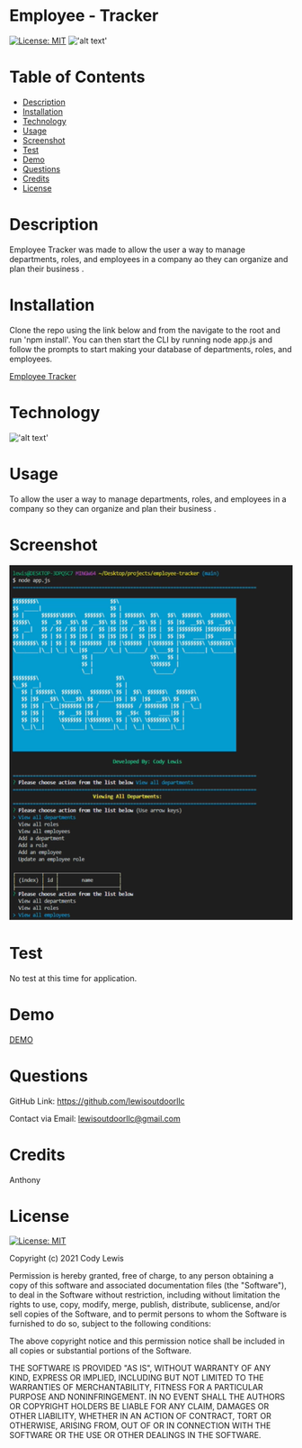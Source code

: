 # Employee - Tracker


  [![License: MIT](https://img.shields.io/badge/License-MIT-yellow.svg)](https://opensource.org/licenses/MIT) !['alt text'](https://img.shields.io/badge/JavaScript-100%25-blue)
  # Table of Contents 
  
  * [Description](#description)
  * [Installation](#installation)
  * [Technology](#technology)
  * [Usage](#usage)
  * [Screenshot](#screenshot)
  * [Test](#test)
  * [Demo](#demo)
  * [Questions](#questions)
  * [Credits](#credits)
  * [License](#license)
  
  # Description

  Employee Tracker was made to allow the user a way to manage departments, roles, and employees in a company
ao they can organize and plan their business .
  
  # Installation

  Clone the repo using the link below and from the navigate to the root and run 'npm install'. You can then start the CLI by running node app.js and follow
  the prompts to start making your database of departments, roles, and employees.

  [Employee Tracker](https://github.com/lewisoutdoorllc/employee-tracker)
  

  
  # Technology
  
  !['alt text'](https://img.shields.io/badge/JavaScript-100%25-blue) 

  # Usage

  To allow the user a way to manage departments, roles, and employees in a company so they can organize and plan their business .

  # Screenshot
    
  ![Note Taker App](screen-shot/screen_shot_1.png)

  # Test

  No test at this time for application.

  # Demo

  [DEMO](https://drive.google.com/file/d/1-droZqAc562K7kjX4qXDk_nfC9mILdxJ/view)

  # Questions  

  GitHub Link: https://github.com/lewisoutdoorllc
  
  Contact via Email: lewisoutdoorllc@gmail.com

  # Credits
  Anthony

  # License
  [![License: MIT](https://img.shields.io/badge/License-MIT-yellow.svg)](https://opensource.org/licenses/MIT)
  
  Copyright (c) 2021 Cody Lewis

Permission is hereby granted, free of charge, to any person obtaining
a copy of this software and associated documentation files (the
"Software"), to deal in the Software without restriction, including
without limitation the rights to use, copy, modify, merge, publish,
distribute, sublicense, and/or sell copies of the Software, and to
permit persons to whom the Software is furnished to do so, subject to
the following conditions:

The above copyright notice and this permission notice shall be
included in all copies or substantial portions of the Software.

THE SOFTWARE IS PROVIDED "AS IS", WITHOUT WARRANTY OF ANY KIND,
EXPRESS OR IMPLIED, INCLUDING BUT NOT LIMITED TO THE WARRANTIES OF
MERCHANTABILITY, FITNESS FOR A PARTICULAR PURPOSE AND
NONINFRINGEMENT. IN NO EVENT SHALL THE AUTHORS OR COPYRIGHT HOLDERS BE
LIABLE FOR ANY CLAIM, DAMAGES OR OTHER LIABILITY, WHETHER IN AN ACTION
OF CONTRACT, TORT OR OTHERWISE, ARISING FROM, OUT OF OR IN CONNECTION
WITH THE SOFTWARE OR THE USE OR OTHER DEALINGS IN THE SOFTWARE.
    